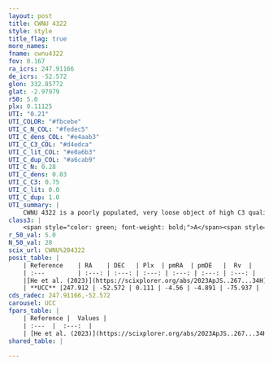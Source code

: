 ```yaml
---
layout: post
title: CWNU 4322
style: style
title_flag: true
more_names: 
fname: cwnu4322
fov: 0.167
ra_icrs: 247.91166
de_icrs: -52.572
glon: 332.85772
glat: -2.97979
r50: 5.0
plx: 0.11125
UTI: "0.21"
UTI_COLOR: "#fbcebe"
UTI_C_N_COL: "#fedec5"
UTI_C_dens_COL: "#e4aab3"
UTI_C_C3_COL: "#d4edca"
UTI_C_lit_COL: "#e0a6b3"
UTI_C_dup_COL: "#a6cab9"
UTI_C_N: 0.28
UTI_C_dens: 0.03
UTI_C_C3: 0.75
UTI_C_lit: 0.0
UTI_C_dup: 1.0
UTI_summary: |
    CWNU 4322 is a poorly populated, very loose object of high C3 quality. It was recently reported in the literature.
class3: |
    <span style="color: green; font-weight: bold;">A</span><span style="color: #FFC300; font-weight: bold;">B</span>
r_50_val: 5.0
N_50_val: 28
scix_url: CWNU%204322
posit_table: |
    | Reference    | RA    | DEC   | Plx  | pmRA  | pmDE   |  Rv  |
    | :---         | :---: | :---: | :---: | :---: | :---: | :---: |
    |[He et al. (2023)](https://scixplorer.org/abs/2023ApJS..267...34H) | 247.932 | -52.568 | 0.122 | -4.578 | -4.865 | -122.21 |
    | **UCC** |247.912 | -52.572 | 0.111 | -4.56 | -4.891 | -75.937 | 
cds_radec: 247.91166,-52.572
carousel: UCC
fpars_table: |
    | Reference |  Values |
    | :---  |  :---:  |
    | [He et al. (2023)](https://scixplorer.org/abs/2023ApJS..267...34H) | `A0=2.35, m-M=15.55, logA=9.2` |
shared_table: |
    
---
```

